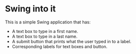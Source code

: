 # Swing into it
This is a simple Swing application that has:
* A text box to type in a first name.
* A text box to type in a last name.
* A submit button that prints what the user typed in to a label.
* Corresponding labels for text boxes and button.